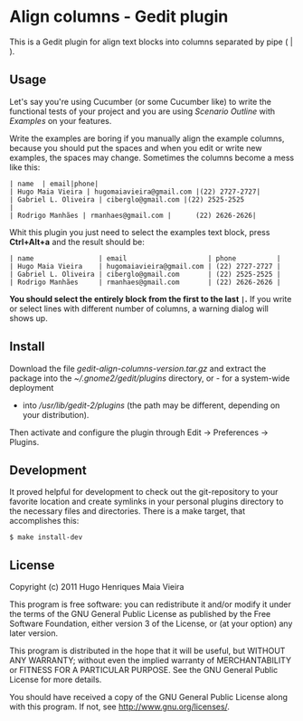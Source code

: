 # Align columns - Gedit plugin

This is a Gedit plugin for align text blocks into columns separated by
pipe ( | ).

## Usage

Let's say you're using Cucumber (or some Cucumber like) to write the functional
tests of your project and you are using *Scenario Outline* with *Examples* on
your features.

Write the examples are boring if you manually align the example columns, because
you should put the spaces and when you edit or write new examples, the spaces
may change. Sometimes the columns become a mess like this:

    | name  | email|phone|
    | Hugo Maia Vieira | hugomaiavieira@gmail.com |(22) 2727-2727|
    | Gabriel L. Oliveira | ciberglo@gmail.com |(22) 2525-2525            |
    | Rodrigo Manhães | rmanhaes@gmail.com |      (22) 2626-2626|

Whit this plugin you just need to select the examples text block, press
**Ctrl+Alt+a** and the result should be:

    | name                | email                    | phone          |
    | Hugo Maia Vieira    | hugomaiavieira@gmail.com | (22) 2727-2727 |
    | Gabriel L. Oliveira | ciberglo@gmail.com       | (22) 2525-2525 |
    | Rodrigo Manhães     | rmanhaes@gmail.com       | (22) 2626-2626 |

**You should select the entirely block from the first to the last `|`.** If you
write or select lines with different number of columns, a warning dialog will
shows up.

## Install

Download the file *gedit-align-columns-version.tar.gz* and extract the package
into the *~/.gnome2/gedit/plugins* directory, or - for a system-wide deployment
- into */usr/lib/gedit-2/plugins* (the path may be different, depending on your
distribution).

Then activate and configure the plugin through Edit -> Preferences -> Plugins.

## Development

It proved helpful for development to check out the git-repository to your
favorite location and create symlinks in your personal plugins directory to
the necessary files and directories. There is a make target, that accomplishes
this:

    $ make install-dev

## License

Copyright (c) 2011 Hugo Henriques Maia Vieira

This program is free software: you can redistribute it and/or modify
it under the terms of the GNU General Public License as published by
the Free Software Foundation, either version 3 of the License, or
(at your option) any later version.

This program is distributed in the hope that it will be useful,
but WITHOUT ANY WARRANTY; without even the implied warranty of
MERCHANTABILITY or FITNESS FOR A PARTICULAR PURPOSE.  See the
GNU General Public License for more details.

You should have received a copy of the GNU General Public License
along with this program.  If not, see <http://www.gnu.org/licenses/>.

